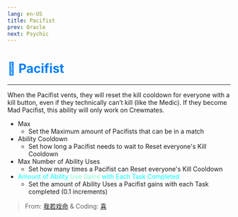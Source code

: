 ```yaml
---
lang: en-US
title: Pacifist
prev: Oracle
next: Psychic
---
```


# <font color="#007fff">🛒 <b>Pacifist</b></font> <Badge text="Support" type="tip" vertical="middle"/>

***

When the Pacifist vents, they will reset the kill cooldown for everyone with a kill button, even if they technically can’t kill (like the Medic). If they become Mad Pacifist, this ability will only work on Crewmates.

- Max
  - Set the Maximum amount of Pacifists that can be in a match
- Ability Cooldown
  - Set how long a Pacifist needs to wait to Reset everyone's Kill Cooldown
- Max Number of Ability Uses
  - Set how many times a Pacifist can Reset everyone's Kill Cooldown
- <font color=#00ffff>Amount of Ability</font> <font color=#7fffd2>Use Gains</font> <font color=#00ffff>with Each Task Completed</font>
  - Set the amount of Ability Uses a Pacifist gains with each Task completed (0.1 increments)

> From: [我若戏命](#) & Coding: [喜](https://space.bilibili.com/443432765)
